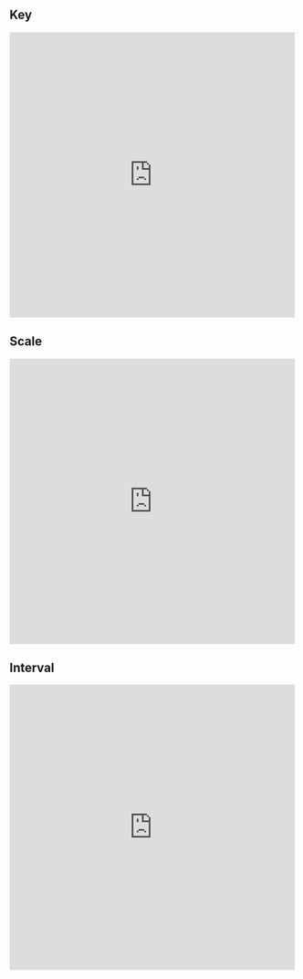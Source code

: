 ## Key
<iframe src="https://wheeldecide.com/e.php?c1=C&c2=G&c3=D&c4=A&c5=E&c6=B&c7=Gb&c8=Db&c9=Ab&c10=Eb&c11=Bb&c12=F&t=Circle+of+Fifths&time=1" width="500" height="500" scrolling="no" frameborder="0"></iframe>

## Scale
<iframe src="https://wheeldecide.com/e.php?c1=Major&c2=Minor&t=Scale&time=1" width="500" height="500" scrolling="no" frameborder="0"></iframe>

## Interval
<iframe src="https://wheeldecide.com/e.php?c1=1&c2=2&c3=3&c4=4&c5=5&c6=6&c7=7&t=Interval&time=1" width="500" height="500" scrolling="no" frameborder="0"></iframe>
